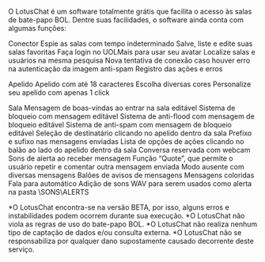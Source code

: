 O LotusChat é um software totalmente grátis que facilita o acesso às salas de bate-papo BOL. Dentre suas facilidades, o software ainda conta com algumas funções:

Conector
Espie as salas com tempo indeterminado
Salve, liste e edite suas salas favoritas
Faça login no UOLMais para usar seu avatar
Localize salas e usuários na mesma pesquisa
Nova tentativa de conexão caso houver erro na autenticação da imagem anti-spam
Registro das ações e erros

Apelido
Apelido com até 18 caracteres
Escolha diversas cores
Personalize seu apelido com apenas 1 click

Sala
Mensagem de boas-vindas ao entrar na sala editável
Sistema de bloqueio com mensagem editável
Sistema de anti-flood com mensagem de bloqueio editável
Sistema de anti-spam com mensagem de bloqueio editável
Seleção de destinatário clicando no apelido dentro da sala
Prefixo e sufixo nas mensagens enviadas
Lista de opções de ações clicando no balão ao lado do apelido dentro da sala
Conversa reservada com webcam
Sons de alerta ao receber mensagem
Função “Quote”, que permite o usuário repetir e comentar outra mensagem enviada
Modo ausente com diversas mensagens
Balões de avisos de mensagens
Mensagens coloridas
Fala para automático
Adição de sons WAV para serem usados como alerta na pasta \SONS\ALERTS

*O LotusChat encontra-se na versão BETA, por isso, alguns erros e instabilidades podem ocorrem durante sua execução.
*O LotusChat não viola as regras de uso do bate-papo BOL.
*O LotusChat não realiza nenhum tipo de captação de dados e/ou consulta externa.
*O LotusChat não se responsabiliza por qualquer dano supostamente causado decorrente deste serviço.
